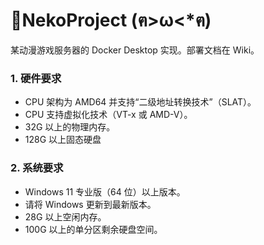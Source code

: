 # 🐾NekoProject (ฅ>ω<*ฅ)
某动漫游戏服务器的 Docker Desktop 实现。部署文档在 Wiki。

### 1. 硬件要求

- CPU 架构为 AMD64 并支持“二级地址转换技术”（SLAT）。
- CPU 支持虚拟化技术（VT-x 或 AMD-V）。
- 32G 以上的物理内存。
- 128G 以上固态硬盘

### 2. 系统要求

- Windows 11 专业版（64 位）以上版本。
- 请将 Windows 更新到最新版本。
- 28G 以上空闲内存。
- 100G 以上的单分区剩余硬盘空间。
